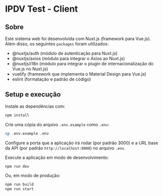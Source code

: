 # IPDV Test - Client

## Sobre

Este sistema web foi desenvolvida com Nuxt.js (framework para Vue.js). Além disso, os seguintes `packages` foram utilizados:

- @nuxtjs/auth (módulo de autenticação para Nuxt.js)
- @nuxtjs/axios (módulo para integrar o Axios ao Nuxt.js)
- @nuxtjs/i18n (módulo para integrar o plugin de internacionalização do Vue.js no Nuxt.js)
- vuetify (framework que implementa o Material Design para Vue.js)
- eslint (formatação e padrão de código)

## Setup e execução

Instale as dependências com:

```bash
npm install
```

Crie uma cópia do arquivo `.env.example` como `.env`:

```bash
cp .env.example .env
```

Configure a porta que a aplicação irá rodar (por padrão 3000) e a URL base da API (por padrão `http://localhost:8000`) no arquivo `.env`.

Execute a aplicação em modo de desenvolvimento:

```bash
npm run dev
```

Ou, em modo de produção:

```bash
npm run build
npm run start
```
